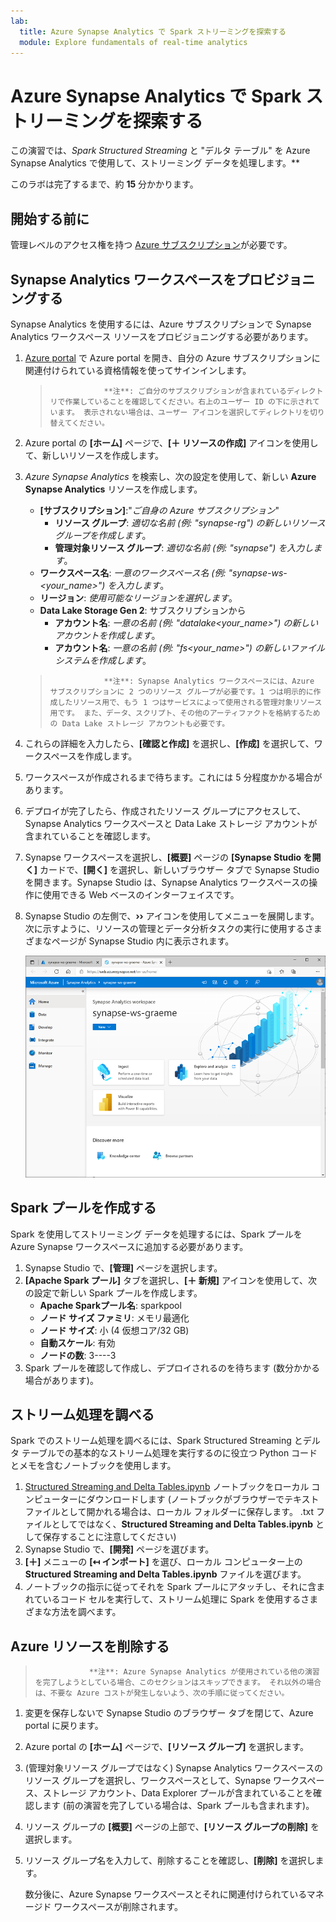 ```yaml
---
lab:
  title: Azure Synapse Analytics で Spark ストリーミングを探索する
  module: Explore fundamentals of real-time analytics
---
```


# <a name="explore-spark-streaming-in-azure-synapse-analytics"></a>Azure Synapse Analytics で Spark ストリーミングを探索する

この演習では、*Spark Structured Streaming* と "デルタ テーブル" を Azure Synapse Analytics で使用して、ストリーミング データを処理します。**

このラボは完了するまで、約 **15** 分かかります。

## <a name="before-you-start"></a>開始する前に

管理レベルのアクセス権を持つ [Azure サブスクリプション](https://azure.microsoft.com/free)が必要です。

## <a name="provision-a-synapse-analytics-workspace"></a>Synapse Analytics ワークスペースをプロビジョニングする

Synapse Analytics を使用するには、Azure サブスクリプションで Synapse Analytics ワークスペース リソースをプロビジョニングする必要があります。

1. [Azure portal](https://portal.azure.com?azure-portal=true) で Azure portal を開き、自分の Azure サブスクリプションに関連付けられている資格情報を使ってサインインします。

    >                 **注**: ご自分のサブスクリプションが含まれているディレクトリで作業していることを確認してください。右上のユーザー ID の下に示されています。 表示されない場合は、ユーザー アイコンを選択してディレクトリを切り替えてください。

2. Azure portal の **[ホーム]** ページで、**[&#65291; リソースの作成]** アイコンを使用して、新しいリソースを作成します。
3. *Azure Synapse Analytics* を検索し、次の設定を使用して、新しい **Azure Synapse Analytics** リソースを作成します。
    - **[サブスクリプション]**:"*ご自身の Azure サブスクリプション*"
        - **リソース グループ**: *適切な名前 (例: "synapse-rg") の新しいリソース グループを作成します*。
        - **管理対象リソース グループ**: *適切な名前 (例: "synapse") を入力します*。
    - **ワークスペース名**: *一意のワークスペース名 (例: "synapse-ws-<your_name>") を入力します*。
    - **リージョン**: *使用可能なリージョンを選択します*。
    - **Data Lake Storage Gen 2**: サブスクリプションから
        - **アカウント名**: *一意の名前 (例: "datalake<your_name>") の新しいアカウントを作成します*。
        - **アカウント名**: *一意の名前 (例: "fs<your_name>") の新しいファイル システムを作成します*。

    >                 **注**: Synapse Analytics ワークスペースには、Azure サブスクリプションに 2 つのリソース グループが必要です。1 つは明示的に作成したリソース用で、もう 1 つはサービスによって使用される管理対象リソース用です。 また、データ、スクリプト、その他のアーティファクトを格納するための Data Lake ストレージ アカウントも必要です。

4. これらの詳細を入力したら、**[確認と作成]** を選択し、**[作成]** を選択して、ワークスペースを作成します。
5. ワークスペースが作成されるまで待ちます。これには 5 分程度かかる場合があります。
6. デプロイが完了したら、作成されたリソース グループにアクセスして、Synapse Analytics ワークスペースと Data Lake ストレージ アカウントが含まれていることを確認します。
7. Synapse ワークスペースを選択し、**[概要]** ページの **[Synapse Studio を開く]** カードで、**[開く]** を選択し、新しいブラウザー タブで Synapse Studio を開きます。Synapse Studio は、Synapse Analytics ワークスペースの操作に使用できる Web ベースのインターフェイスです。
8. Synapse Studio の左側で、**&rsaquo;&rsaquo;** アイコンを使用してメニューを展開します。次に示すように、リソースの管理とデータ分析タスクの実行に使用するさまざまなページが Synapse Studio 内に表示されます。

    ![Synapse Studio](images/synapse-studio.png)

## <a name="create-a-spark-pool"></a>Spark プールを作成する

Spark を使用してストリーミング データを処理するには、Spark プールを Azure Synapse ワークスペースに追加する必要があります。

1. Synapse Studio で、**[管理]** ページを選択します。
2. **[Apache Spark プール]** タブを選択し、**[&#65291; 新規]** アイコンを使用して、次の設定で新しい Spark プールを作成します。
    - **Apache Sparkプール名**: sparkpool
    - **ノード サイズ ファミリ**: メモリ最適化
    - **ノード サイズ**: 小 (4 仮想コア/32 GB)
    - **自動スケール**: 有効
    - **ノードの数**: 3----3
3. Spark プールを確認して作成し、デプロイされるのを待ちます (数分かかる場合があります)。

## <a name="explore-stream-processing"></a>ストリーム処理を調べる

Spark でのストリーム処理を調べるには、Spark Structured Streaming とデルタ テーブルでの基本的なストリーム処理を実行するのに役立つ Python コードとメモを含むノートブックを使用します。

1. [Structured Streaming and Delta Tables.ipynb](https://github.com/MicrosoftLearning/DP-900T00A-Azure-Data-Fundamentals/raw/master/streaming/Spark%20Structured%20Streaming%20and%20Delta%20Tables.ipynb) ノートブックをローカル コンピューターにダウンロードします (ノートブックがブラウザーでテキスト ファイルとして開かれる場合は、ローカル フォルダーに保存します。 .txt ファイルとしてではなく、**Structured Streaming and Delta Tables.ipynb** として保存することに注意してください)
2. Synapse Studio で、**[開発]** ページを選びます。
3. **[&#65291;]** メニューの **[&#8612; インポート]** を選び、ローカル コンピューター上の **Structured Streaming and Delta Tables.ipynb** ファイルを選びます。
4. ノートブックの指示に従ってそれを Spark プールにアタッチし、それに含まれているコード セルを実行して、ストリーム処理に Spark を使用するさまざまな方法を調べます。

## <a name="delete-azure-resources"></a>Azure リソースを削除する

>                 **注**: Azure Synapse Analytics が使用されている他の演習を完了しようとしている場合、このセクションはスキップできます。 それ以外の場合は、不要な Azure コストが発生しないよう、次の手順に従ってください。

1. 変更を保存しないで Synapse Studio のブラウザー タブを閉じて、Azure portal に戻ります。
1. Azure portal の **[ホーム]** ページで、**[リソース グループ]** を選択します。
1. (管理対象リソース グループではなく) Synapse Analytics ワークスペースのリソース グループを選択し、ワークスペースとして、Synapse ワークスペース、ストレージ アカウント、Data Explorer プールが含まれていることを確認します (前の演習を完了している場合は、Spark プールも含まれます)。
1. リソース グループの **[概要]** ページの上部で、**[リソース グループの削除]** を選択します。
1. リソース グループ名を入力して、削除することを確認し、**[削除]** を選択します。

    数分後に、Azure Synapse ワークスペースとそれに関連付けられているマネージド ワークスペースが削除されます。
